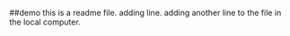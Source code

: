##demo
this is a readme file.
adding line.
adding another line to the file in the local computer.


